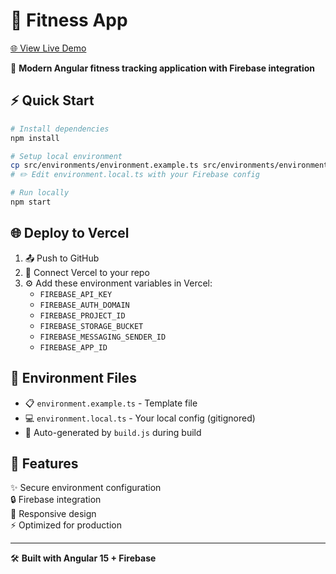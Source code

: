 # 💪 Fitness App

[🌐 View Live Demo]()

🚀 **Modern Angular fitness tracking application with Firebase integration**

## ⚡ Quick Start

```bash
# Install dependencies
npm install

# Setup local environment
cp src/environments/environment.example.ts src/environments/environment.local.ts
# ✏️ Edit environment.local.ts with your Firebase config

# Run locally
npm start
```

## 🌐 Deploy to Vercel

1. 📤 Push to GitHub
2. 🔗 Connect Vercel to your repo  
3. ⚙️ Add these environment variables in Vercel:
   - `FIREBASE_API_KEY`
   - `FIREBASE_AUTH_DOMAIN` 
   - `FIREBASE_PROJECT_ID`
   - `FIREBASE_STORAGE_BUCKET`
   - `FIREBASE_MESSAGING_SENDER_ID`
   - `FIREBASE_APP_ID`

## 📁 Environment Files

- 📋 `environment.example.ts` - Template file
- 💻 `environment.local.ts` - Your local config (gitignored)
- 🤖 Auto-generated by `build.js` during build

## 🎯 Features

✨ Secure environment configuration  
🔒 Firebase integration  
📱 Responsive design  
⚡ Optimized for production  

---

🛠️ **Built with Angular 15 + Firebase**

